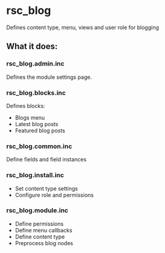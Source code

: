 # rsc_blog
Defines content type, menu, views and user role for blogging

## What it does:

### rsc_blog.admin.inc

Defines the module settings page.

### rsc_blog.blocks.inc

Defines blocks:
- Blogs menu
- Latest blog posts
- Featured blog posts

### rsc_blog.common.inc

Define fields and field instances

### rsc_blog.install.inc

- Set content type settings
- Configure role and permissions

### rsc_blog.module.inc

- Define permissions
- Define menu callbacks
- Define content type
- Preprocess blog nodes
